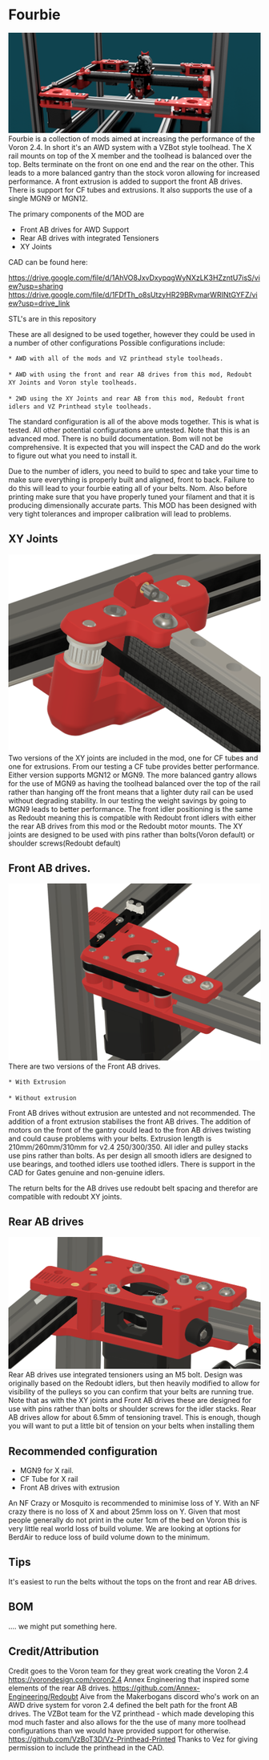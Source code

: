 # Fourbie
![Alt text](images/Render1.png)
Fourbie is a collection of mods aimed at increasing the performance of the Voron 2.4. 
In short it's an AWD system with a VZBot style toolhead. The X rail mounts on top of the X member and the toolhead is balanced over the top. Belts terminate on the front on one end and the rear on the other. This leads to a more balanced gantry than the stock voron allowing for increased performance. A front extrusion is added to support the front AB drives. There is support for CF tubes and extrusions. It also supports the use of a single MGN9 or MGN12.

The primary components of the MOD are 
* Front AB drives for AWD Support
* Rear AB drives with integrated Tensioners
* XY Joints

CAD can be found here: 

   https://drive.google.com/file/d/1AhVO8JxvDxypqgWyNXzLK3HZzntU7isS/view?usp=sharing
   https://drive.google.com/file/d/1FDfTh_o8sUtzyHR29BRvmarWRINtGYFZ/view?usp=drive_link
   
STL's are in this repository

These are all designed to be used together, however they could be used in a number of other configurations
Possible configurations include:

    * AWD with all of the mods and VZ printhead style toolheads.
    
    * AWD with using the front and rear AB drives from this mod, Redoubt XY Joints and Voron style toolheads. 
    
    * 2WD using the XY Joints and rear AB from this mod, Redoubt front idlers and VZ Printhead style toolheads.
    

The standard configuration is all of the above mods together. This is what is tested. All other potential configurations are untested. 
Note that this is an advanced mod. There is no build documentation. Bom will not be comprehensive. It is expected that you will inspect the CAD and do the work to figure out what you need to install it. 

Due to the number of idlers, you need to build to spec and take your time to make sure everything is properly built and aligned, front to back. Failure to do this will lead to your fourbie eating all of your belts. Nom. Also before printing make sure that you have properly tuned your filament and that it is producing dimensionally accurate parts. This MOD has been designed with very tight tolerances and improper calibration will lead to problems. 

## XY Joints
![Alt text](images/XYJoint.png)
Two versions of the XY joints are included in the mod, one for CF tubes and one for extrusions.
From our testing a CF tube provides better performance.
Either version supports MGN12 or MGN9. The more balanced gantry allows for the use of MGN9 as having the toolhead balanced over the top of the rail rather than hanging off the front means that a lighter duty rail can be used without degrading stability. In our testing the weight savings by going to MGN9 leads to better performance.
The front idler positioning is the same as Redoubt meaning this is compatible with Redoubt front idlers with either the rear AB drives from this mod or the Redoubt motor mounts. 
The XY joints are designed to be used with pins rather than bolts(Voron default) or shoulder screws(Redoubt default)

## Front AB drives. 
![Alt text](images/FrontAB.png)
There are two versions of the Front AB drives. 

    * With Extrusion
    
    * Without extrusion
    

Front AB drives without extrusion are untested and not recommended. The addition of a front extrusion stabilises the front AB drives. The addition of motors on the front of the gantry could lead to the fron AB drives twisting and could cause problems with your belts. Extrusion length is 210mm/260mm/310mm for v2.4 250/300/350.
All idler and pulley stacks use pins rather than bolts. As per design all smooth idlers are designed to use bearings, and toothed idlers use toothed idlers. There is support in the CAD for Gates genuine and non-genuine idlers. 

The return belts for the AB drives use redoubt belt spacing and therefor are compatible with redoubt XY joints. 

## Rear AB drives
![Alt text](images/RearAB.png)
Rear AB drives use integrated tensioners using an M5 bolt. Design was originally based on the Redoubt idlers, but then heavily modified to allow for visibility of the pulleys so you can confirm that your belts are running true.
Note that as with the XY joints and Front AB drives these are designed for use with pins rather than bolts or shoulder screws for the idler stacks. 
Rear AB drives allow for about 6.5mm of tensioning travel. This is enough, though you will want to put a little bit of tension on your belts when installing them
## Recommended configuration

* MGN9 for X rail.
* CF Tube for X rail
* Front AB drives with extrusion

An NF Crazy or Mosquito is recommended to minimise loss of Y. With an NF crazy there is no loss of X and about 25mm loss on Y. Given that most people generally  do not print in the outer 1cm of the bed on Voron this is very little real world loss of build volume. 
We are looking at options for BerdAir to reduce loss of build volume down to the minimum. 

## Tips
It's easiest to run the belts without the tops on the front and rear AB drives. 

## BOM

.... we might put something here. 



## Credit/Attribution
Credit goes to the Voron team for they great work creating the Voron 2.4 https://vorondesign.com/voron2.4
Annex Engineering that inspired some elements of the rear AB drives.  https://github.com/Annex-Engineering/Redoubt
Aive from the Makerbogans discord who's work on an AWD drive system for voron 2.4 defined the belt path for the front AB drives. 
The VZBot team for the VZ printhead - which made developing this mod much faster and also allows for the the use of many more toolhead configurations than we would have provided support for otherwise. https://github.com/VzBoT3D/Vz-Printhead-Printed
Thanks to Vez for giving permission to include the printhead in the CAD. 



